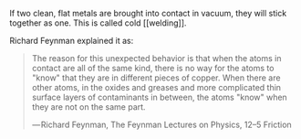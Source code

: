 If two clean, flat metals are brought into contact in vacuum, they will stick together as one. This is called cold [[welding]].

Richard Feynman explained it as:

> The reason for this unexpected behavior is that when the atoms in contact are all of the same kind, there is no way for the atoms to "know" that they are in different pieces of copper. When there are other atoms, in the oxides and greases and more complicated thin surface layers of contaminants in between, the atoms "know" when they are not on the same part.
> 
> — Richard Feynman, The Feynman Lectures on Physics, 12–5 Friction